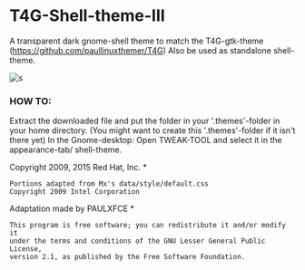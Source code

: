 # T4G-Shell-theme-III

A transparent dark gnome-shell theme to match the T4G-gtk-theme (https://github.com/paullinuxthemer/T4G)
Also be used as standalone shell-theme.

![s](https://cn.pling.com/img/b/e/8/c/6742d0c8c1bad25e68d6fd8593eb553cdeb9.jpg)



### HOW TO:

Extract the downloaded file and put the folder in your '.themes'-folder in your home directory.
(You might want to create this '.themes'-folder if it isn't there yet)
In the Gnome-desktop: Open TWEAK-TOOL and select it in the appearance-tab/ shell-theme.

Copyright 2009, 2015 Red Hat, Inc. *

    Portions adapted from Mx's data/style/default.css
    Copyright 2009 Intel Corporation

Adaptation made by PAULXFCE *

    This program is free software; you can redistribute it and/or modify it
    under the terms and conditions of the GNU Lesser General Public License,
    version 2.1, as published by the Free Software Foundation.

 

